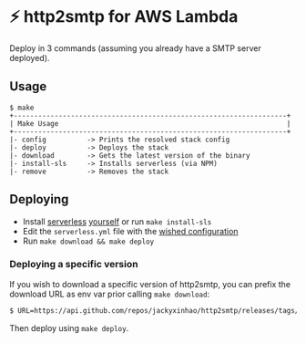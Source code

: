 # :zap: http2smtp for AWS Lambda

Deploy in 3 commands (assuming you already have a SMTP server deployed).

## Usage

```
$ make
+-------------------------------------------------------------------+
| Make Usage                                                        |
+-------------------------------------------------------------------+
|- config          -> Prints the resolved stack config
|- deploy          -> Deploys the stack
|- download        -> Gets the latest version of the binary
|- install-sls     -> Installs serverless (via NPM)
|- remove          -> Removes the stack
```

## Deploying

- Install [serverless](https://www.serverless.com/) [yourself](https://www.serverless.com/framework/docs/getting-started/) or run `make install-sls`
- Edit the `serverless.yml` file with the [wished configuration](https://www.serverless.com/framework/docs/providers/aws/guide/serverless.yml/)
- Run `make download && make deploy`

### Deploying a specific version

If you wish to download a specific version of http2smtp, you can prefix the download URL as env var prior calling `make download`:

```bash
$ URL=https://api.github.com/repos/jackyxinhao/http2smtp/releases/tags/v1.2.3 make download
```

Then deploy using `make deploy`.
